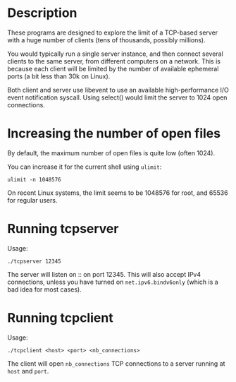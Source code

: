 # Description

These programs are designed to explore the limit of a TCP-based server with
a huge number of clients (tens of thousands, possibly millions).

You would typically run a single server instance, and then connect several
clients to the same server, from different computers on a network.  This is because
each client will be limited by the number of available ephemeral ports (a bit less
than 30k on Linux).

Both client and server use libevent to use an available high-performance I/O event
notification syscall.  Using select() would limit the server to 1024 open connections.

# Increasing the number of open files

By default, the maximum number of open files is quite low (often 1024).

You can increase it for the current shell using `ulimit`:

    ulimit -n 1048576

On recent Linux systems, the limit seems to be 1048576 for root, and 65536 for regular users.

# Running tcpserver

Usage:

    ./tcpserver 12345

The server will listen on :: on port 12345.  This will also accept IPv4 connections,
unless you have turned on `net.ipv6.bindv6only` (which is a bad idea for most cases).

# Running tcpclient

Usage:

    ./tcpclient <host> <port> <nb_connections>

The client will open `nb_connections` TCP connections to a server running at `host` and `port`.
